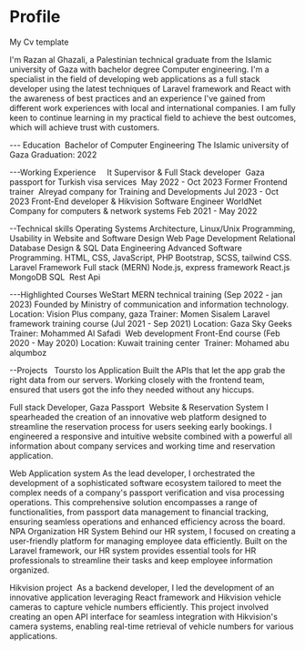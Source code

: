 # Profile
My Cv template 


I'm Razan al Ghazali, a Palestinian technical graduate from the Islamic university of Gaza with bachelor degree Computer engineering. I'm a specialist in the field of developing web applications as a full stack developer using the latest techniques of Laravel framework and React with the awareness of best practices and an experience I've gained from different work experiences with local and international companies. I am fully keen to continue learning in my practical field to achieve the best outcomes, which will achieve trust with customers.

--- Education 
Bachelor of Computer Engineering
The Islamic university of Gaza
Graduation: 2022


---Working Experience    
It Supervisor & Full Stack developer 
Gaza passport for Turkish visa services 
May 2022 - Oct 2023
Former Frontend trainer 
Alreyad company for Training and Developments
Jul 2023 - Oct 2023
Front-End developer & Hikvision Software Engineer
WorldNet Company for computers & network systems
Feb 2021 - May 2022 



--Technical skills
Operating Systems Architecture, Linux/Unix Programming, Usability in
Website and Software Design
Web Page Development
Relational Database Design & SQL
Data Engineering
Advanced Software Programming.
HTML, CSS, JavaScript, PHP
Bootstrap, SCSS, tailwind CSS.
Laravel Framework
Full stack (MERN)
Node.js, express framework
React.js
MongoDB
SQL 
Rest Api 


---Highlighted Courses
WeStart MERN technical training (Sep 2022 - jan 2023)
Founded by Ministry of communication and information technology.
Location: Vision Plus company, gaza
Trainer: Momen Sisalem
Laravel framework training course (Jul 2021 - Sep 2021)
Location: Gaza Sky Geeks 
Trainer: Mohammed Al Safadi 
Web development Front-End course (Feb 2020 - May 2020)
Location: Kuwait training center 
Trainer: Mohamed abu alqumboz


--Projects  
Toursto Ios Application
Built the APIs that let the app grab the right data from our servers. Working closely with the frontend team, ensured that users got the info they needed without any hiccups.

Full stack Developer, Gaza Passport 
Website & Reservation System
I spearheaded the creation of an innovative web platform designed to streamline the reservation process for users seeking early bookings. I engineered a responsive and intuitive website combined with a powerful all information about company services and working time and reservation application.

Web Application system
As the lead developer, I orchestrated the development of a sophisticated software ecosystem tailored to meet the complex needs of a company's passport verification and visa processing operations. This comprehensive solution encompasses a range of functionalities, from passport data management to financial tracking, ensuring seamless operations and enhanced efficiency across the board.
NPA Organization HR System
Behind our HR system, I focused on creating a user-friendly platform for managing employee data efficiently. Built on the Laravel framework, our HR system provides essential tools for HR professionals to streamline their tasks and keep employee information organized.

Hikvision project 
As a backend developer, I led the development of an innovative application leveraging React framework and Hikvision vehicle cameras to capture vehicle numbers efficiently. This project involved creating an open API interface for seamless integration with Hikvision's camera systems, enabling real-time retrieval of vehicle numbers for various applications.
